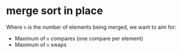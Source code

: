 # merge sort in place

Where `n` is the number of elements being merged, we want to aim for:

- Maximum of `n` compares (one compare per element)
- Maximum of `n` swaps
